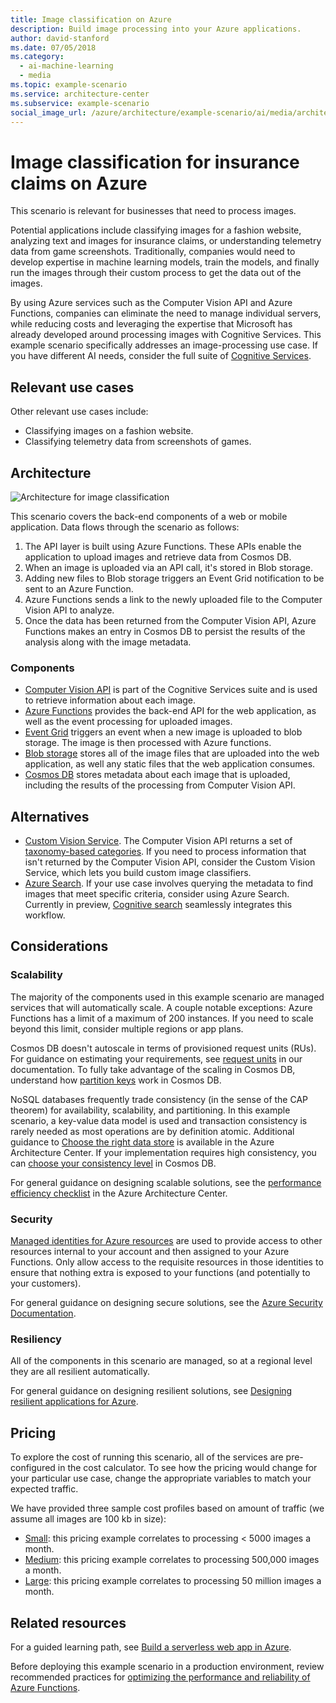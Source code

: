 ```yaml
---
title: Image classification on Azure
description: Build image processing into your Azure applications.
author: david-stanford
ms.date: 07/05/2018
ms.category:
  - ai-machine-learning
  - media
ms.topic: example-scenario
ms.service: architecture-center
ms.subservice: example-scenario
social_image_url: /azure/architecture/example-scenario/ai/media/architecture-intelligent-apps-image-processing.png
---
```


# Image classification for insurance claims on Azure

This scenario is relevant for businesses that need to process images.

Potential applications include classifying images for a fashion website, analyzing text and images for insurance claims, or understanding telemetry data from game screenshots. Traditionally, companies would need to develop expertise in machine learning models, train the models, and finally run the images through their custom process to get the data out of the images.

By using Azure services such as the Computer Vision API and Azure Functions, companies can eliminate the need to manage individual servers, while reducing costs and leveraging the expertise that Microsoft has already developed around processing images with Cognitive Services. This example scenario specifically addresses an image-processing use case. If you have different AI needs, consider the full suite of [Cognitive Services](https://docs.microsoft.com/azure/#pivot=products&panel=ai).

## Relevant use cases

Other relevant use cases include:

- Classifying images on a fashion website.
- Classifying telemetry data from screenshots of games.

## Architecture

![Architecture for image classification][architecture]

This scenario covers the back-end components of a web or mobile application. Data flows through the scenario as follows:

1. The API layer is built using Azure Functions. These APIs enable the application to upload images and retrieve data from Cosmos DB.
2. When an image is uploaded via an API call, it's stored in Blob storage.
3. Adding new files to Blob storage triggers an Event Grid notification to be sent to an Azure Function.
4. Azure Functions sends a link to the newly uploaded file to the Computer Vision API to analyze.
5. Once the data has been returned from the Computer Vision API, Azure Functions makes an entry in Cosmos DB to persist the results of the analysis along with the image metadata.

### Components

- [Computer Vision API](https://docs.microsoft.com/azure/cognitive-services/computer-vision/home) is part of the Cognitive Services suite and is used to retrieve information about each image.
- [Azure Functions](https://docs.microsoft.com/azure/azure-functions/functions-overview) provides the back-end API for the web application, as well as the event processing for uploaded images.
- [Event Grid](https://docs.microsoft.com/azure/event-grid/overview) triggers an event when a new image is uploaded to blob storage. The image is then processed with Azure functions.
- [Blob storage](https://docs.microsoft.com/azure/storage/blobs/storage-blobs-introduction) stores all of the image files that are uploaded into the web application, as well any static files that the web application consumes.
- [Cosmos DB](https://docs.microsoft.com/azure/cosmos-db/introduction) stores metadata about each image that is uploaded, including the results of the processing from Computer Vision API.

## Alternatives

- [Custom Vision Service](https://docs.microsoft.com/azure/cognitive-services/custom-vision-service/home). The Computer Vision API returns a set of [taxonomy-based categories][cv-categories]. If you need to process information that isn't returned by the Computer Vision API, consider the Custom Vision Service, which lets you build custom image classifiers.
- [Azure Search](https://docs.microsoft.com/azure/search/search-what-is-azure-search). If your use case involves querying the metadata to find images that meet specific criteria, consider using Azure Search. Currently in preview, [Cognitive search](https://docs.microsoft.com/azure/search/cognitive-search-concept-intro) seamlessly integrates this workflow.

## Considerations

### Scalability

The majority of the components used in this example scenario are managed services that will automatically scale. A couple notable exceptions: Azure Functions has a limit of a maximum of 200 instances. If you need to scale beyond this limit, consider multiple regions or app plans.

Cosmos DB doesn't autoscale in terms of provisioned request units (RUs). For guidance on estimating your requirements, see [request units](https://docs.microsoft.com/azure/cosmos-db/request-units) in our documentation. To fully take advantage of the scaling in Cosmos DB, understand how [partition keys](https://docs.microsoft.com/azure/cosmos-db/partition-data) work in Cosmos DB.

NoSQL databases frequently trade consistency (in the sense of the CAP theorem) for availability, scalability, and partitioning. In this example scenario, a key-value data model is used and transaction consistency is rarely needed as most operations are by definition atomic. Additional guidance to [Choose the right data store](../../guide/technology-choices/data-store-overview.md) is available in the Azure Architecture Center. If your implementation requires high consistency, you can [choose your consistency level](https://docs.microsoft.com/azure/cosmos-db/consistency-levels) in Cosmos DB.

For general guidance on designing scalable solutions, see the [performance efficiency checklist][scalability] in the Azure Architecture Center.

### Security

[Managed identities for Azure resources][msi] are used to provide access to other resources internal to your account and then assigned to your Azure Functions. Only allow access to the requisite resources in those identities to ensure that nothing extra is exposed to your functions (and potentially to your customers).

For general guidance on designing secure solutions, see the [Azure Security Documentation][security].

### Resiliency

All of the components in this scenario are managed, so at a regional level they are all resilient automatically.

For general guidance on designing resilient solutions, see [Designing resilient applications for Azure][resiliency].

## Pricing

To explore the cost of running this scenario, all of the services are pre-configured in the cost calculator. To see how the pricing would change for your particular use case, change the appropriate variables to match your expected traffic.

We have provided three sample cost profiles based on amount of traffic (we assume all images are 100 kb in size):

- [Small][small-pricing]: this pricing example correlates to processing &lt; 5000 images a month.
- [Medium][medium-pricing]: this pricing example correlates to processing 500,000 images a month.
- [Large][large-pricing]: this pricing example correlates to processing 50 million images a month.

## Related resources

For a guided learning path, see [Build a serverless web app in Azure][serverless].

Before deploying this example scenario in a production environment, review recommended practices for [optimizing the performance and reliability of Azure Functions][functions-best-practices].

<!-- links -->
[architecture]: ./media/architecture-intelligent-apps-image-processing.png
[small-pricing]: https://azure.com/e/f9b59d238b43423683db73f4a31dc380
[medium-pricing]: https://azure.com/e/7c7fc474db344b87aae93bc29ae27108
[large-pricing]: https://azure.com/e/cbadbca30f8640d6a061f8457a74ba7d
[serverless]: https://docs.microsoft.com/azure/functions/tutorial-static-website-serverless-api-with-database
[cv-categories]: https://docs.microsoft.com/azure/cognitive-services/computer-vision/category-taxonomy
[resiliency]: ../../framework/resiliency/overview.md
[security]: https://docs.microsoft.com/azure/security
[scalability]: ../../checklist/performance-efficiency.md
[functions-best-practices]: https://docs.microsoft.com/azure/azure-functions/functions-best-practices
[msi]: https://docs.microsoft.com/azure/app-service/app-service-managed-service-identity
